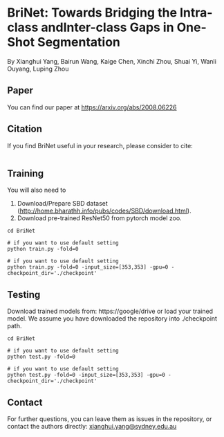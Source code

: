 # BriNet: Towards Bridging the Intra-class andInter-class Gaps in One-Shot Segmentation
By Xianghui Yang, Bairun Wang, Kaige Chen, Xinchi Zhou, Shuai Yi, Wanli Ouyang, Luping Zhou

## Paper

You can find our paper at https://arxiv.org/abs/2008.06226


## Citation

If you find BriNet useful in your research, please consider to cite:

```
 ```

## Training

You will also need to

1) Download/Prepare SBD dataset (http://home.bharathh.info/pubs/codes/SBD/download.html).
2) Download pre-trained ResNet50 from pytorch model zoo.


```shell 
cd BriNet

# if you want to use default setting
python train.py -fold=0

# if you want to use default setting
python train.py -fold=0 -input_size=[353,353] -gpu=0 -checkpoint_dir='./checkpoint'
```

## Testing

Download trained models from: https://google/drive or load your trained model. We assume you have downloaded the repository into ./checkpoint path.

```shell 
cd BriNet

# if you want to use default setting
python test.py -fold=0

# if you want to use default setting
python test.py -fold=0 -input_size=[353,353] -gpu=0 -checkpoint_dir='./checkpoint'
```


## Contact

For further questions, you can leave them as issues in the repository, or contact the authors directly:
xianghui.yang@sydney.edu.au